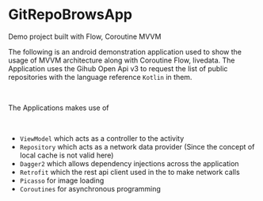 # GitRepoBrowsApp
 Demo project built with Flow, Coroutine MVVM

The following is an android demonstration application used to show the usage of MVVM architecture along with Coroutine Flow, livedata. The Application uses the Gihub Open Api v3 to request the list of public repositories with the language reference <code>Kotlin</code> in them. 

<br/>

The Applications makes use of 

<br/>

- <code>ViewModel</code> which acts as a controller to the activity
- <code>Repository</code> which acts as a network data provider (Since the concept of local cache is not valid here)
- <code>Dagger2</code> which allows dependency injections across the application
- <code>Retrofit</code> which the rest api client used in the to make network calls
- <code>Picasso</code> for image loading
- <code>Coroutines</code> for asynchronous programming
